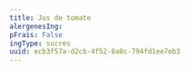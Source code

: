 ```yaml
---
title: Jus de tomate
alergenesIng:
pFrais: False
ingType: sucres
uuid: ecb3f57a-d2cb-4f52-8a0c-794fd1ee7eb3
---
```

